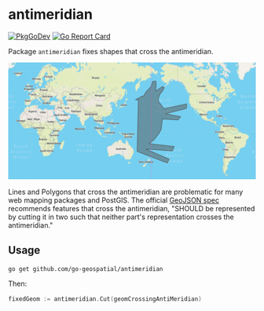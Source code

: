 # antimeridian

[![PkgGoDev](https://pkg.go.dev/badge/github.com/go-geospatial/antimeridian)](https://pkg.go.dev/github.com/go-geospatial/antimeridian)
[![Go Report Card](https://goreportcard.com/badge/github.com/go-geospatial/antimeridian)](https://goreportcard.com/report/github.com/go-geospatial/antimeridian)

Package `antimeridian` fixes shapes that cross the antimeridian.

![Example Polygon](docs/example-polygon.webp "Example Polygon")

Lines and Polygons that cross the antimeridian are problematic for many web mapping packages and PostGIS. The official [GeoJSON spec](https://datatracker.ietf.org/doc/html/rfc7946#section-3.1.9) recommends features that cross the antimeridian, "SHOULD be represented by cutting it in two such that neither part's representation crosses the antimeridian."

## Usage

```shell
go get github.com/go-geospatial/antimeridian
```

Then:

```go
fixedGeom := antimeridian.Cut(geomCrossingAntiMeridian)
```
